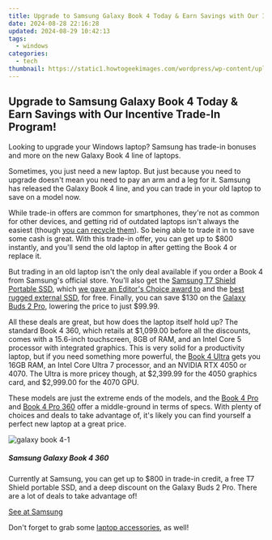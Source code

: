 ```yaml
---
title: Upgrade to Samsung Galaxy Book 4 Today & Earn Savings with Our Incentive Trade-In Program!
date: 2024-08-28 22:16:28
updated: 2024-08-29 10:42:13
tags:
  - windows
categories:
  - tech
thumbnail: https://static1.howtogeekimages.com/wordpress/wp-content/uploads/2024/03/galaxy-book-4-header.png
---
```


## Upgrade to Samsung Galaxy Book 4 Today & Earn Savings with Our Incentive Trade-In Program!

Looking to upgrade your Windows laptop? Samsung has trade-in bonuses and more on the new Galaxy Book 4 line of laptops.

 Sometimes, you just need a new laptop. But just because you need to upgrade doesn't mean you need to pay an arm and a leg for it. Samsung has released the Galaxy Book 4 line, and you can trade in your old laptop to save on a model now.

 While trade-in offers are common for smartphones, they're not as common for other devices, and getting rid of outdated laptops isn't always the easiest (though [you can recycle them](https://extra-support.techidaily.com/new-mastering-sleep-optimal-asmr-experiences-and-picks/)). So being able to trade it in to save some cash is great. With this trade-in offer, you can get up to $800 instantly, and you'll send the old laptop in after getting the Book 4 or replace it.

 But trading in an old laptop isn't the only deal available if you order a Book 4 from Samsung's official store. You'll also get the [Samsung T7 Shield Portable SSD](https://www.amazon.com/SAMSUNG-Shield-1TB-SSD-Blue/dp/B09VLJB2DC?tag=hotoge-20&ascsubtag=UUhtgUeUpU2002274&asc%5Frefurl=https%3A%2F%2Fwww.howtogeek.com%2Forder-the-samsung-book4-and-save-on-trade-ins-and-more%2F&asc%5Fcampaign=Affiliate), which [we gave an Editor's Choice award to](https://ai-video-tools.techidaily.com/new-in-2024-the-ultimate-guide-to-subtitle-editing-on-mac-alternatives-to-subtitle-edit/) and the [best rugged external SSD](https://screen-capture.techidaily.com/new-optimize-logitech-footage-background-free-method/), for free. Finally, you can save $130 on the [Galaxy Buds 2 Pro](https://shop-links.co/link/?exclusive=1&publisher_slug=itechdaily19598&url=https%3A%2F%2Fwww.samsung.com%2Fus%2Fmobile%2Faudio%2Fheadphones%2Fgalaxy-buds2-pro-graphite-sm-r510nzaaxar%2F), lowering the price to just $99.99.

 All these deals are great, but how does the laptop itself hold up? The standard Book 4 360, which retails at $1,099.00 before all the discounts, comes with a 15.6-inch touchscreen, 8GB of RAM, and an Intel Core 5 processor with integrated graphics. This is very solid for a productivity laptop, but if you need something more powerful, the [Book 4 Ultra](https://shop-links.co/link/?exclusive=1&publisher_slug=itechdaily19598&url=https%3A%2F%2Fwww.samsung.com%2Fus%2Fcomputing%2Fgalaxy-books%2Fgalaxy-book4-series%2Fbuy%2Fgalaxy-book4-ultra-16-intelcore-ultra-7-1tb-moonstone-gray-np960xgl-xg2us%2F) gets you 16GB RAM, an Intel Core Ultra 7 processor, and an NVIDIA RTX 4050 or 4070\. The Ultra is more pricey though, at $2,399.99 for the 4050 graphics card, and $2,999.00 for the 4070 GPU.

 These models are just the extreme ends of the models, and the [Book 4 Pro](https://shop-links.co/link/?exclusive=1&publisher_slug=itechdaily19598&url=https%3A%2F%2Fwww.samsung.com%2Fus%2Fcomputing%2Fgalaxy-books%2Fgalaxy-book4-series%2Fbuy%2Fgalaxy-book4-pro-14-intel-core-ultra-7-512gb-moonstone-gray-np940xgk-kg1us%2F) and [Book 4 Pro 360](https://shop-links.co/link/?exclusive=1&publisher_slug=itechdaily19598&url=https%3A%2F%2Fwww.samsung.com%2Fus%2Fcomputing%2Fgalaxy-books%2Fgalaxy-book4-series%2Fbuy%2Fgalaxy-book4-pro-360-16-intel-core-ultra-7-1tb-moonstone-gray-np960qgk-kg1us%2F) offer a middle-ground in terms of specs. With plenty of choices and deals to take advantage of, it's likely you can find yourself a perfect new laptop at a great price.

![galaxy book 4-1](https://static1.howtogeekimages.com/wordpress/wp-content/uploads/2024/03/galaxy-book-4-1.png) 

#####  Samsung Galaxy Book 4 360

Currently at Samsung, you can get up to $800 in trade-in credit, a free T7 Shield portable SSD, and a deep discount on the Galaxy Buds 2 Pro. There are a lot of deals to take advantage of!

[See at Samsung](https://shop-links.co/link/?exclusive=1&publisher_slug=itechdaily19598&url=https%3A%2F%2Fwww.samsung.com%2Fus%2Fcomputing%2Fgalaxy-books%2Fgalaxy-book4-series%2Fbuy%2Fgalaxy-book4-360-15-6-intel-core-5-512gb-gray-np750qgk-kg2us%2F) 

 Don't forget to grab some [laptop accessories](https://win-howtos.techidaily.com/why-your-usb-to-hdmi-link-isnt-working-fixes-and-tips/), as well!

<ins class="adsbygoogle"
     style="display:block"
     data-ad-format="autorelaxed"
     data-ad-client="ca-pub-7571918770474297"
     data-ad-slot="1223367746"></ins>



<ins class="adsbygoogle"
     style="display:block"
     data-ad-client="ca-pub-7571918770474297"
     data-ad-slot="8358498916"
     data-ad-format="auto"
     data-full-width-responsive="true"></ins>
